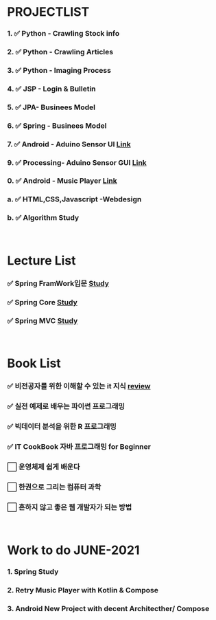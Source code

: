# PROJECTLIST
### 1. :white_check_mark: Python - Crawling Stock info[]()
### 2. :white_check_mark: Python - Crawling Articles[]() 
### 3. :white_check_mark: Python - Imaging Process[]()
### 4. :white_check_mark: JSP - Login & Bulletin[]()
### 5. :white_check_mark: JPA- Businees Model []()
### 6. :white_check_mark: Spring - Businees Model []()
### 7. :white_check_mark: Android - Aduino Sensor UI [Link](https://github.com/minchjung/Android)
### 9. :white_check_mark: Processing- Aduino Sensor GUI [Link](https://github.com/minchjung/processing3.0)
### 0. :white_check_mark: Android - Music Player [Link](https://github.com/minchjung/Android)
### a. :white_check_mark: HTML,CSS,Javascript -Webdesign []() 
### b. :white_check_mark: Algorithm Study []()
</br>  

# Lecture List
### :white_check_mark: Spring FramWork입문 [Study]()
### :white_check_mark: Spring Core [Study]()
### :white_check_mark: Spring MVC  [Study]()
</br>  

# Book List 
### :white_check_mark: 비전공자를 위한 이해할 수 있는 it 지식  [review]()  
### :white_check_mark: 실전 예제로 배우는 파이썬 프로그래밍 
### :white_check_mark: 빅데이터 분석을 위한 R 프로그래밍 
### :white_check_mark: IT CookBook 자바 프로그래밍 for Beginner 
### :white_large_square: 운영체제 쉽게 배운다
### :white_large_square: 한권으로 그리는 컴퓨터 과학 
### :white_large_square: 흔하지 않고 좋은 웹 개발자가 되는 방법
</br>  

# Work to do JUNE-2021
### 1. Spring Study 
### 2. Retry Music Player with Kotlin & Compose
### 3. Android New Project with decent Architecther/ Compose 
